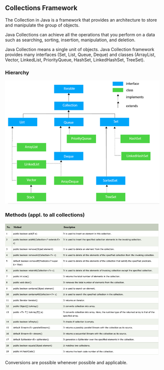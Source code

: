 ## Collections Framework

The Collection in Java is a framework that provides an architecture to store and manipulate the group of objects.

Java Collections can achieve all the operations that you perform on a data such as searching, sorting, insertion, manipulation, and deletion.

Java Collection means a single unit of objects. Java Collection framework provides many interfaces (Set, List, Queue, Deque) and classes (ArrayList, Vector, LinkedList, PriorityQueue, HashSet, LinkedHashSet, TreeSet).

### Hierarchy

![hierarchy](../assets/img/collection1.png)

### Methods (appl. to all collections)

![methods](../assets/img/collection2.png)


Conversions are possible whenever possible and applicable.